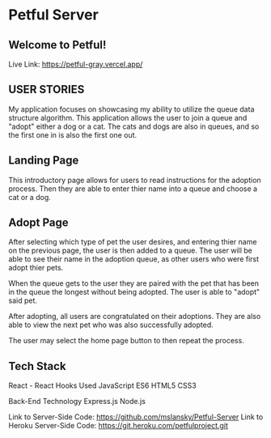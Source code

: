 # Petful Server
## Welcome to Petful! 

Live Link: https://petful-gray.vercel.app/

## USER STORIES

My application focuses on showcasing my ability to utilize the queue data structure algorithm. 
This application allows the user to join a queue and "adopt" either a dog or a cat. The cats and dogs are also in queues, and so the first one in is also the first one out.

## Landing Page

This introductory page allows for users to read instructions for the adoption process. 
Then they are able to enter thier name into a queue and choose a cat or a dog. 


## Adopt Page

After selecting which type of pet the user desires, and entering thier name on the previous page, the user is then added to a queue.
The user will be able to see their name in the adoption queue, as other users who were first adopt thier pets.

When the queue gets to the user they are paired with the pet that has been in the queue the longest without being adopted. 
The user is able to "adopt" said pet.

After adopting, all users are congratulated on their adoptions.
They are also able to view the next pet who was also successfully adopted. 

The user may select the home page button to then repeat the process.

## Tech Stack 
React - React Hooks Used
JavaScript ES6
HTML5
CSS3

Back-End Technology
Express.js
Node.js

Link to Server-Side Code: https://github.com/mslansky/Petful-Server
Link to Heroku Server-Side Code: https://git.heroku.com/petfulproject.git